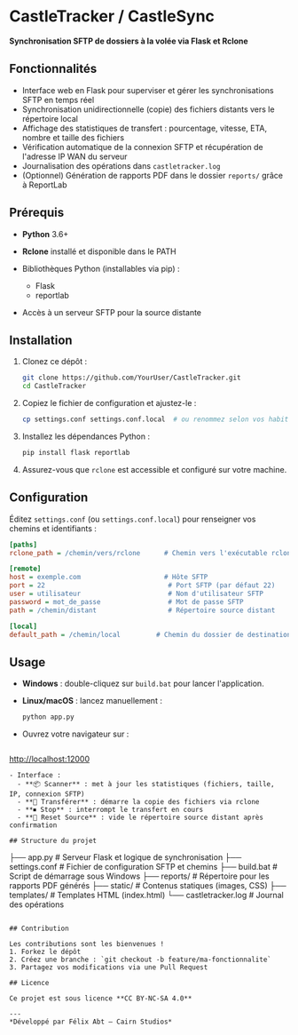 # CastleTracker / CastleSync

**Synchronisation SFTP de dossiers à la volée via Flask et Rclone**

## Fonctionnalités

* Interface web en Flask pour superviser et gérer les synchronisations SFTP en temps réel
* Synchronisation unidirectionnelle (copie) des fichiers distants vers le répertoire local
* Affichage des statistiques de transfert : pourcentage, vitesse, ETA, nombre et taille des fichiers
* Vérification automatique de la connexion SFTP et récupération de l'adresse IP WAN du serveur
* Journalisation des opérations dans `castletracker.log`
* (Optionnel) Génération de rapports PDF dans le dossier `reports/` grâce à ReportLab

## Prérequis

* **Python** 3.6+
* **Rclone** installé et disponible dans le PATH
* Bibliothèques Python (installables via pip) :

  * Flask
  * reportlab
* Accès à un serveur SFTP pour la source distante

## Installation

1. Clonez ce dépôt :

   ```bash
   git clone https://github.com/YourUser/CastleTracker.git
   cd CastleTracker
   ```
2. Copiez le fichier de configuration et ajustez-le :

   ```bash
   cp settings.conf settings.conf.local  # ou renommez selon vos habitudes
   ```
3. Installez les dépendances Python :

   ```bash
   pip install flask reportlab
   ```
4. Assurez-vous que `rclone` est accessible et configuré sur votre machine.

## Configuration

Éditez `settings.conf` (ou `settings.conf.local`) pour renseigner vos chemins et identifiants :

```ini
[paths]
rclone_path = /chemin/vers/rclone      # Chemin vers l'exécutable rclone

[remote]
host = exemple.com                     # Hôte SFTP
port = 22                               # Port SFTP (par défaut 22)
user = utilisateur                      # Nom d'utilisateur SFTP
password = mot_de_passe                 # Mot de passe SFTP
path = /chemin/distant                  # Répertoire source distant

[local]
default_path = /chemin/local         # Chemin du dossier de destination local
```

## Usage

* **Windows** : double-cliquez sur `build.bat` pour lancer l'application.
* **Linux/macOS** : lancez manuellement :

  ```bash
  python app.py
  ```
* Ouvrez votre navigateur sur :

  ```
  ```

[http://localhost:12000](http://localhost:12000)

```
- Interface :
  - **📦 Scanner** : met à jour les statistiques (fichiers, taille, IP, connexion SFTP)  
  - **🚀 Transférer** : démarre la copie des fichiers via rclone  
  - **⏹ Stop** : interrompt le transfert en cours  
  - **🔄 Reset Source** : vide le répertoire source distant après confirmation  

## Structure du projet

```

├── app.py             # Serveur Flask et logique de synchronisation
├── settings.conf      # Fichier de configuration SFTP et chemins
├── build.bat          # Script de démarrage sous Windows
├── reports/           # Répertoire pour les rapports PDF générés
├── static/            # Contenus statiques (images, CSS)
├── templates/         # Templates HTML (index.html)
└── castletracker.log  # Journal des opérations

```

## Contribution

Les contributions sont les bienvenues !  
1. Forkez le dépôt  
2. Créez une branche : `git checkout -b feature/ma-fonctionnalite`  
3. Partagez vos modifications via une Pull Request  

## Licence

Ce projet est sous licence **CC BY-NC-SA 4.0**  

---  
*Développé par Félix Abt – Cairn Studios*

```
